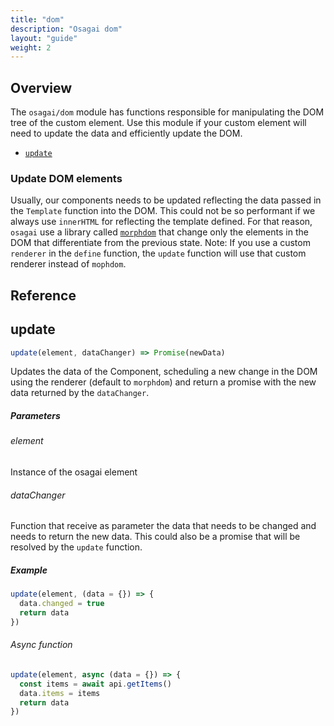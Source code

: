 ```yaml
---
title: "dom"
description: "Osagai dom"
layout: "guide"
weight: 2
---
```


<article id="overview">

## Overview

The `osagai/dom` module has functions responsible for manipulating the DOM tree
of the custom element. Use this module if your custom element will need to
update the data and efficiently update the DOM.

- [`update`](#update)

### Update DOM elements

Usually, our components needs to be updated reflecting the data passed in the `Template`
function into the DOM. This could not be so performant if we always use `innerHTML`
for reflecting the template defined. For that reason, `osagai` use a library called
[`morphdom`](https://github.com/patrick-steele-idem/morphdom) that change only the
elements in the DOM that differentiate from the previous state. Note: If you use a custom
`renderer` in the `define` function, the `update` function will use that custom
renderer instead of `mophdom`.

</article>

## Reference

<article id="update">

## update

```javascript
update(element, dataChanger) => Promise(newData)
```

Updates the data of the Component, scheduling a new change in the DOM
using the renderer (default to `morphdom`) and return a promise with
the new data returned by the `dataChanger`.

##### Parameters

###### element
Instance of the osagai element

###### dataChanger
Function that receive as parameter the data that needs to be changed
and needs to return the new data. This could also be a promise that
will be resolved by the `update` function.

##### Example

```javascript
update(element, (data = {}) => {
  data.changed = true
  return data
})
```

###### Async function

```javascript
update(element, async (data = {}) => {
  const items = await api.getItems()
  data.items = items
  return data
})
```

</article>

